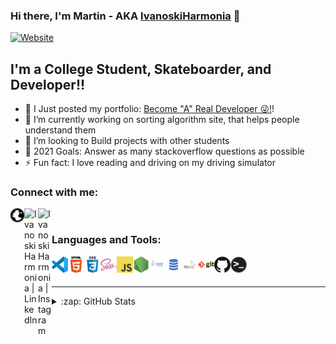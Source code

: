 ### Hi there, I'm Martin - AKA [IvanoskiHarmonia][website] 👋

[![Website](https://img.shields.io/website?label=martinivanoski-portfolio.com&style=for-the-badge&url=https%3A%2F%2Fcodestackr.com)](https://martinivanoski-portfolio.com)

## I'm a College Student, Skateboarder, and Developer!!

- 🔭 I Just posted my portfolio: [Become "A" Real Developer 😜!][website]!
- 🌱 I’m currently working on sorting algorithm site, that helps people understand them
- 👯 I’m looking to Build projects with other students
- 🥅 2021 Goals: Answer as many stackoverflow questions as possible
- ⚡ Fun fact: I love reading and driving on my driving simulator

### Connect with me:

[<img align="left" alt="martinivanoski-portfolio.com" width="22px" src="https://raw.githubusercontent.com/iconic/open-iconic/master/svg/globe.svg" />][website]
[<img align="left" alt="IvanoskiHarmonia | LinkedIn" width="22px" src="https://cdn.jsdelivr.net/npm/simple-icons@v3/icons/linkedin.svg" />][linkedin]
[<img align="left" alt="IvanoskiHarmonia | Instagram" width="22px" src="https://cdn.jsdelivr.net/npm/simple-icons@v3/icons/instagram.svg" />][instagram]

<br />

### Languages and Tools:

<img align="left" alt="Visual Studio Code" width="26px" src="https://raw.githubusercontent.com/github/explore/80688e429a7d4ef2fca1e82350fe8e3517d3494d/topics/visual-studio-code/visual-studio-code.png" />
<img align="left" alt="HTML5" width="26px" src="https://raw.githubusercontent.com/github/explore/80688e429a7d4ef2fca1e82350fe8e3517d3494d/topics/html/html.png" />
<img align="left" alt="CSS3" width="26px" src="https://raw.githubusercontent.com/github/explore/80688e429a7d4ef2fca1e82350fe8e3517d3494d/topics/css/css.png" />
<img align="left" alt="Sass" width="26px" src="https://raw.githubusercontent.com/github/explore/80688e429a7d4ef2fca1e82350fe8e3517d3494d/topics/sass/sass.png" />
<img align="left" alt="JavaScript" width="26px" src="https://raw.githubusercontent.com/github/explore/80688e429a7d4ef2fca1e82350fe8e3517d3494d/topics/javascript/javascript.png" />
<img align="left" alt="Node.js" width="26px" src="https://raw.githubusercontent.com/github/explore/80688e429a7d4ef2fca1e82350fe8e3517d3494d/topics/nodejs/nodejs.png" />
<img align="left" alt="Java" width="26px" src="https://raw.githubusercontent.com/github/explore/80688e429a7d4ef2fca1e82350fe8e3517d3494d/topics/java/java.png" />
<img align="left" alt="SQL" width="26px" src="https://raw.githubusercontent.com/github/explore/80688e429a7d4ef2fca1e82350fe8e3517d3494d/topics/sql/sql.png" />
<img align="left" alt="MySQL" width="26px" src="https://raw.githubusercontent.com/github/explore/80688e429a7d4ef2fca1e82350fe8e3517d3494d/topics/mysql/mysql.png" />
<img align="left" alt="Git" width="26px" src="https://raw.githubusercontent.com/github/explore/80688e429a7d4ef2fca1e82350fe8e3517d3494d/topics/git/git.png" />
<img align="left" alt="GitHub" width="26px" src="https://raw.githubusercontent.com/github/explore/78df643247d429f6cc873026c0622819ad797942/topics/github/github.png" />
<img align="left" alt="Terminal" width="26px" src="https://raw.githubusercontent.com/github/explore/80688e429a7d4ef2fca1e82350fe8e3517d3494d/topics/terminal/terminal.png" />

<br />
<br />

---

<details>
  <summary>:zap: GitHub Stats</summary>

  <img align="left" alt="IvanoskiHarmonia's GitHub Stats" src="https://github-readme-stats.codestackr.vercel.app/api?username=IvanoskiHarmonia&show_icons=true&hide_border=true" />

</details>

[website]: https://martinivanoski-portfolio.com
[instagram]: https://www.instagram.com/ivanoski.m/
[linkedin]: https://www.linkedin.com/in/martin-ivanoski-385843195/
